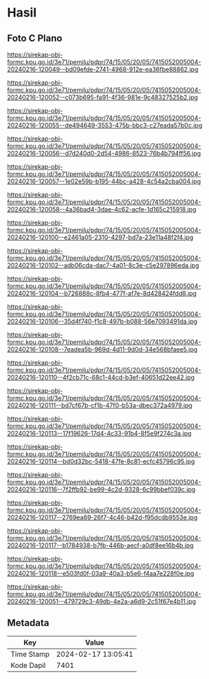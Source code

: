 # Hasil

## Foto C Plano

https://sirekap-obj-formc.kpu.go.id/3e71/pemilu/pdpr/74/15/05/20/05/7415052005004-20240216-120049--bd09efde-2741-4968-912e-ea36fbe88862.jpg

https://sirekap-obj-formc.kpu.go.id/3e71/pemilu/pdpr/74/15/05/20/05/7415052005004-20240216-120052--c073b695-fa91-4f36-981e-9c48327525b2.jpg

https://sirekap-obj-formc.kpu.go.id/3e71/pemilu/pdpr/74/15/05/20/05/7415052005004-20240216-120055--de494649-3553-475b-bbc3-c27eada57b0c.jpg

https://sirekap-obj-formc.kpu.go.id/3e71/pemilu/pdpr/74/15/05/20/05/7415052005004-20240216-120056--d7d240d0-2d54-4986-8523-76b4b794ff56.jpg

https://sirekap-obj-formc.kpu.go.id/3e71/pemilu/pdpr/74/15/05/20/05/7415052005004-20240216-120057--1e02e59b-b195-44bc-a428-4c54a2cba004.jpg

https://sirekap-obj-formc.kpu.go.id/3e71/pemilu/pdpr/74/15/05/20/05/7415052005004-20240216-120058--4a36bad4-3dae-4c62-acfe-1d165c215918.jpg

https://sirekap-obj-formc.kpu.go.id/3e71/pemilu/pdpr/74/15/05/20/05/7415052005004-20240216-120100--e2461a05-2310-4297-bd7a-23e11a48f2f4.jpg

https://sirekap-obj-formc.kpu.go.id/3e71/pemilu/pdpr/74/15/05/20/05/7415052005004-20240216-120102--adb06cda-dac7-4a01-8c3e-c5e297896eda.jpg

https://sirekap-obj-formc.kpu.go.id/3e71/pemilu/pdpr/74/15/05/20/05/7415052005004-20240216-120104--b726888c-8fb4-477f-af7e-8d428424fdd8.jpg

https://sirekap-obj-formc.kpu.go.id/3e71/pemilu/pdpr/74/15/05/20/05/7415052005004-20240216-120106--35d4f740-f1c8-497b-b088-56e7093491da.jpg

https://sirekap-obj-formc.kpu.go.id/3e71/pemilu/pdpr/74/15/05/20/05/7415052005004-20240216-120108--7eadea5b-969d-4d11-9d0d-34e568bfaee5.jpg

https://sirekap-obj-formc.kpu.go.id/3e71/pemilu/pdpr/74/15/05/20/05/7415052005004-20240216-120110--4f2cb71c-68c1-44cd-b3ef-40651d22ee42.jpg

https://sirekap-obj-formc.kpu.go.id/3e71/pemilu/pdpr/74/15/05/20/05/7415052005004-20240216-120111--bd7cf67b-cf1b-47f0-b53a-dbec372a4979.jpg

https://sirekap-obj-formc.kpu.go.id/3e71/pemilu/pdpr/74/15/05/20/05/7415052005004-20240216-120113--17f19626-17d4-4c33-91b4-8f5e9f274c3a.jpg

https://sirekap-obj-formc.kpu.go.id/3e71/pemilu/pdpr/74/15/05/20/05/7415052005004-20240216-120114--bd0d32bc-5418-47fe-8c81-ecfc45796c95.jpg

https://sirekap-obj-formc.kpu.go.id/3e71/pemilu/pdpr/74/15/05/20/05/7415052005004-20240216-120116--7f2ffb92-be99-4c2d-9328-6c99bbef039c.jpg

https://sirekap-obj-formc.kpu.go.id/3e71/pemilu/pdpr/74/15/05/20/05/7415052005004-20240216-120117--2769ea69-26f7-4c46-b42d-f95dcdb9553e.jpg

https://sirekap-obj-formc.kpu.go.id/3e71/pemilu/pdpr/74/15/05/20/05/7415052005004-20240216-120117--b1784938-b7fb-446b-aecf-a0df8ee16b4b.jpg

https://sirekap-obj-formc.kpu.go.id/3e71/pemilu/pdpr/74/15/05/20/05/7415052005004-20240216-120118--e503fd0f-03a9-40a3-b5e6-f4aa7e228f0e.jpg

https://sirekap-obj-formc.kpu.go.id/3e71/pemilu/pdpr/74/15/05/20/05/7415052005004-20240216-120051--479729c3-49db-4e2a-a6d9-2c51f67e4b11.jpg


## Metadata

| Key        | Value               |
| ---------- | ------------------- |
| Time Stamp | 2024-02-17 13:05:41 |
| Kode Dapil | 7401                |



